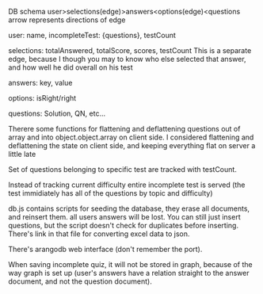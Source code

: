 DB schema
user>selections(edge)>answers<options(edge)<questions
arrow represents directions of edge

user: name, incompleteTest: {questions}, testCount

selections: totalAnswered, totalScore, scores, testCount
This is a separate edge, because I though you may to know who else selected that answer,
and how well he did overall on his test

answers: key, value

options: isRight/right

questions: Solution, QN, etc...



Therere some functions for flattening and deflattening questions out of array and into object.object.array on client side.
I considered flattening and deflattening the state on client side, and keeping everything flat on server a little late

Set of questions belonging to specific test are tracked with testCount.

Instead of tracking current difficulty entire incomplete test is served 
(the test immidiately has all of the questions by topic and difficulty)

db.js contains scripts for seeding the database, they erase all documents, and reinsert them.
all users answers will be lost. You can still just insert questions, but the script doesn't
check for duplicates before inserting. There's link in that file for converting excel data to json.

There's arangodb web interface (don't remember the port).

When saving incomplete quiz, it will not be stored in graph, because of the way graph is set up (user's answers have a relation straight to the answer document, and not the question document).


